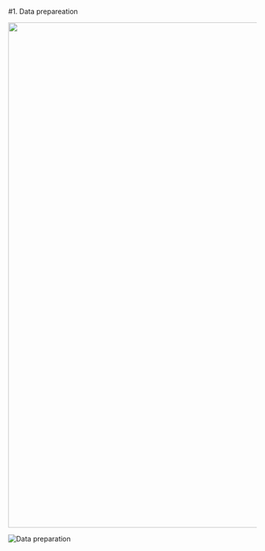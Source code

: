 #1. Data prepareation

<p align="center">
<img src="(https://github.com/AmmarKamoona/EV-Data-analytics/blob/main/imgs/Flowchart.svg" width="1024">
</p>

![Data preparation](https://github.com/AmmarKamoona/EV-Data-analytics/blob/main/imgs/Flowchart.svg)
